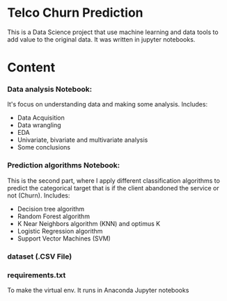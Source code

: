 # Telco Churn Prediction

This is a Data Science project that use machine learning and data tools to add value to the original data. It was written in jupyter notebooks.

# Content

### Data analysis Notebook:

It's focus on understanding data and making some analysis. Includes:
* Data Acquisition
* Data wrangling
* EDA
* Univariate, bivariate and multivariate analysis
* Some conclusions


### Prediction algorithms Notebook:

This is the second part, where I apply different classification algorithms to predict the categorical target that is if the client abandoned the service or not (Churn). Includes:
* Decision tree algorithm
* Random Forest algorithm
* K Near Neighbors algorithm (KNN) and optimus K
* Logistic Regression algorithm
* Support Vector Machines (SVM)

### dataset (.CSV File)

### requirements.txt

To make the virtual env. It runs in Anaconda Jupyter notebooks
